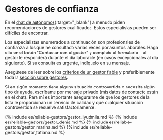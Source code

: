 # Gestores de confianza

En el [chat de autónomos](https://bit.ly/it-autonomos-spain-eng){:target="_blank"} a menudo piden recomendaciones de gestores
cualificados. Estos especialistas pueden ser difíciles de encontrar.

Los especialistas enumerados a continuación son profesionales de confianza a los que he consultado varias veces por asuntos laborales. Haga clic en el
botón "Contactar con el gestor" y complete el formulario - el gestor le responderá durante el día laborable (en casos excepcionales al
día siguiente). Si su consulta es urgente, indíquelo en su mensaje.

Asegúrese de leer sobre los [criterios de un gestor fiable](#criterios-de-un-gestor-fiable) y preferiblemente
toda la [sección sobre gestores](#gestor-1).

Si en algún momento tiene alguna situación controvertida o necesita algún tipo de ayuda, escríbame por mensaje
privado (mis datos de contacto están en el chat). Para mí es importante asegurarme de que los gestores de la lista le proporcionan
un servicio de calidad y que cualquier situación controvertida se resuelve satisfactoriamente.

{% include es/reliable-gestors/gestor_lyudmila.md %}
{% include es/reliable-gestors/gestor_denis.md %}
{% include es/reliable-gestors/gestor_marina.md %}
{% include es/reliable-gestors/gestor_tatiana.md %} 
